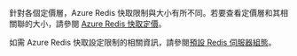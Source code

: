 針對各個定價層，Azure Redis 快取限制與大小有所不同。若要查看定價層和其相關聯的大小，請參閱 [Azure Redis 快取定價](http://azure.microsoft.com/pricing/details/cache/)。

如需 Azure Redis 快取設定限制的相關資訊，請參閱[預設 Redis 伺服器組態](redis-cache/cache-configure.md#default-redis-server-configuration)。

<!---HONumber=July15_HO2-->